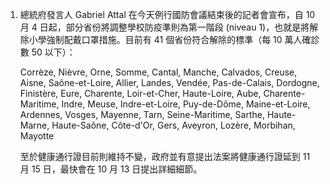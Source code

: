 1. 總統府發言人 Gabriel Attal 在今天例行國防會議結束後的記者會宣布，自 10 月 4 日起，部分省份將調整學校防疫準則為第一階段 (niveau 1)，也就是將解除小學強制配戴口罩措施。目前有 41 個省份符合解除的標準（每 10 萬人確診數 50 以下）：

   Corrèze, Nièvre, Orne, Somme, Cantal, Manche, Calvados, Creuse, Aisne, Saône-et-Loire, Allier, Landes, Vendée, Pas-de-Calais, Dordogne, Finistère, Eure, Charente, Loir-et-Cher, Haute-Loire, Aube, Charente-Maritime, Indre, Meuse, Indre-et-Loire, Puy-de-Dôme, Maine-et-Loire, Ardennes, Vosges, Mayenne, Tarn, Seine-Maritime, Sarthe, Haute-Marne, Haute-Saône, Côte-d'Or, Gers, Aveyron, Lozère, Morbihan, Mayotte

   至於健康通行證目前則維持不變，政府並有意提出法案將健康通行證延到 11 月 15 日，最快會在 10 月 13 日提出詳細細節。
